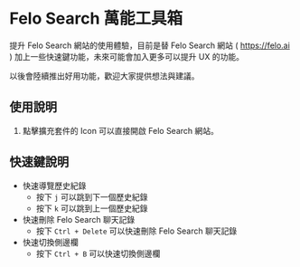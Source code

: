 # Felo Search 萬能工具箱

提升 Felo Search 網站的使用體驗，目前是替 Felo Search 網站 ( https://felo.ai ) 加上一些快速鍵功能，未來可能會加入更多可以提升 UX 的功能。

以後會陸續推出好用功能，歡迎大家提供想法與建議。

## 使用說明

1. 點擊擴充套件的 Icon 可以直接開啟 Felo Search 網站。

## 快速鍵說明

- 快速導覽歷史紀錄
  - 按下 `j` 可以跳到下一個歷史紀錄
  - 按下 `k` 可以跳到上一個歷史紀錄
- 快速刪除 Felo Search 聊天記錄
  - 按下 `Ctrl + Delete` 可以快速刪除 Felo Search 聊天記錄
- 快速切換側邊欄
  - 按下 `Ctrl + B` 可以快速切換側邊欄
